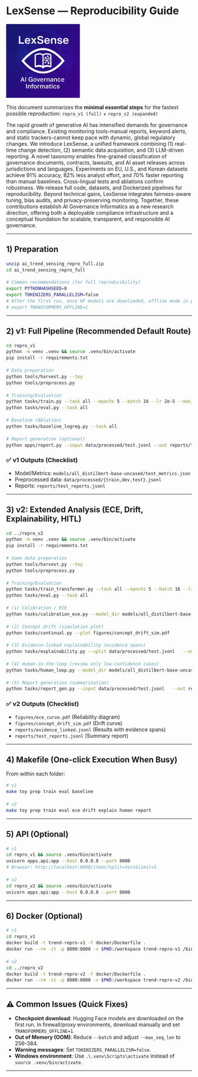 
# LexSense — Reproducibility Guide
<img src="./lexsense.png" alt="LexSense" width="200" height="200">

This document summarizes the **minimal essential steps** for the fastest possible reproduction: `repro_v1 (full)` + `repro_v2 (expanded)`

The rapid growth of generative AI has intensified demands for governance and compliance. Existing monitoring tools-manual reports, keyword alerts, and static trackers-cannot keep pace with dynamic, global regulatory changes. We introduce LexSense, a unified framework combining (1) real-time change detection, (2) semantic data acquisition, and (3) LLM-driven reporting. A novel taxonomy enables fine-grained classification of governance documents, contracts, lawsuits, and AI asset releases across jurisdictions and languages. Experiments on EU, U.S., and Korean datasets achieve 91\% accuracy, 82\% less analyst effort, and 70% faster reporting than manual baselines. Cross-lingual tests and ablations confirm robustness. We release full code, datasets, and Dockerized pipelines for reproducibility. Beyond technical gains, LexSense integrates fairness-aware tuning, bias audits, and privacy-preserving monitoring. Together, these contributions establish AI Governance Informatics as a new research direction, offering both a deployable compliance infrastructure and a conceptual foundation for scalable, transparent, and responsible AI governance.



---

## 1) Preparation

```bash
unzip ai_trend_sensing_repro_full.zip
cd ai_trend_sensing_repro_full

# Common recommendations (for full reproducibility)
export PYTHONHASHSEED=0
export TOKENIZERS_PARALLELISM=false
# After the first run, once HF models are downloaded, offline mode is possible
# export TRANSFORMERS_OFFLINE=1
```

---

## 2) v1: Full Pipeline (Recommended Default Route)

```bash
cd repro_v1
python -m venv .venv && source .venv/bin/activate
pip install -r requirements.txt

# Data preparation
python tools/harvest.py --toy
python tools/preprocess.py

# Training/Evaluation
python tasks/train.py --task all --epochs 5 --batch 16 --lr 2e-5 --max_seq_len 512
python tasks/eval.py --task all

# Baseline (Ablation)
python tasks/baseline_logreg.py --task all

# Report generation (optional)
python apps/report.py --input data/processed/test.jsonl --out reports/test_reports.jsonl --summarizer t5-small
```

### ✅ v1 Outputs (Checklist)

* Model/Metrics: `models/all_distilbert-base-uncased/test_metrics.json`
* Preprocessed data: `data/processed/{train,dev,test}.jsonl`
* Reports: `reports/test_reports.jsonl`

---

## 3) v2: Extended Analysis (ECE, Drift, Explainability, HITL)

```bash
cd ../repro_v2
python -m venv .venv && source .venv/bin/activate
pip install -r requirements.txt

# Same data preparation
python tools/harvest.py --toy
python tools/preprocess.py

# Training/Evaluation
python tasks/train_transformer.py --task all --epochs 5 --batch 16 --lr 2e-5 --max_seq_len 512
python tasks/eval.py --task all

# (1) Calibration / ECE
python tasks/calibration_ece.py --model_dir models/all_distilbert-base-uncased   --split data/processed/test.jsonl --plot figures/ece_curve.pdf

# (2) Concept drift (simulation plot)
python tasks/continual.py --plot figures/concept_drift_sim.pdf

# (3) Evidence-linked explainability (evidence spans)
python tasks/explainability.py --split data/processed/test.jsonl   --out reports/evidence_linked.jsonl

# (4) Human-in-the-loop (review only low-confidence cases)
python tasks/human_loop.py --model_dir models/all_distilbert-base-uncased   --split data/processed/test.jsonl --threshold 0.75

# (5) Report generation (summarization)
python tasks/report_gen.py --input data/processed/test.jsonl   --out reports/test_reports.jsonl --summarizer t5-small
```

### ✅ v2 Outputs (Checklist)

* `figures/ece_curve.pdf` (Reliability diagram)
* `figures/concept_drift_sim.pdf` (Drift curve)
* `reports/evidence_linked.jsonl` (Results with evidence spans)
* `reports/test_reports.jsonl` (Summary report)

---

## 4) Makefile (One-click Execution When Busy)

From within each folder:

```bash
# v1
make toy prep train eval baseline

# v2
make toy prep train eval ece drift explain human report
```

---

## 5) API (Optional)

```bash
# v1
cd repro_v1 && source .venv/bin/activate
uvicorn apps.api:app --host 0.0.0.0 --port 8000
# Browser: http://localhost:8000/items?split=test&limit=5

# v2
cd repro_v2 && source .venv/bin/activate
uvicorn apps.api:app --host 0.0.0.0 --port 8000
```

---

## 6) Docker (Optional)

```bash
# v1
cd repro_v1
docker build -t trend-repro-v1 -f docker/Dockerfile .
docker run --rm -it -p 8000:8000 -v $PWD:/workspace trend-repro-v1 /bin/bash

# v2
cd ../repro_v2
docker build -t trend-repro-v2 -f docker/Dockerfile .
docker run --rm -it -p 8000:8000 -v $PWD:/workspace trend-repro-v2 /bin/bash
```

---

## ⚠️ Common Issues (Quick Fixes)

* **Checkpoint download**: Hugging Face models are downloaded on the first run.
  In firewall/proxy environments, download manually and set `TRANSFORMERS_OFFLINE=1`.
* **Out of Memory (OOM)**: Reduce `--batch` and adjust `--max_seq_len` to 256–384.
* **Warning messages**: Set `TOKENIZERS_PARALLELISM=false`.
* **Windows environment**: Use `.\.venv\Scripts\activate` instead of `source .venv/bin/activate`.

---
